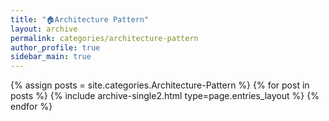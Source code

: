 ```yaml
---
title: "🏠Architecture Pattern"
layout: archive
permalink: categories/architecture-pattern
author_profile: true
sidebar_main: true
---
```


{% assign posts = site.categories.Architecture-Pattern %}
{% for post in posts %} {% include archive-single2.html type=page.entries_layout %} {% endfor %}